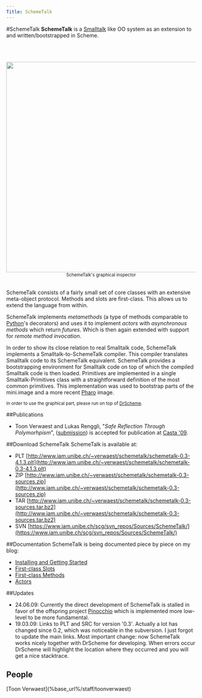 ```yaml
---
Title: SchemeTalk
---
```

#SchemeTalk
<b>SchemeTalk</b> is a [Smalltalk](http://smalltalk.org) like OO system as an extension to and written/bootstrapped in Scheme.

<br><br>
<center><img src="http://www.iam.unibe.ch/~verwaest/schemetalk/schemetalk-object-inspector.png" style="width: 40em"><br>
<small>SchemeTalk's graphical inspector</small></center>
<br>

SchemeTalk consists of a fairly small set of core classes with an extensive meta-object protocol. Methods and slots are first-class. This allows us to extend the language from within.

SchemeTalk implements <i>metamethods</i> (a type of methods comparable to [Python](http://www.python.org)'s decorators) and uses it to implement <i>actors</i> with <i>asynchronous methods</i> which return <i>futures</i>.  Which is then again extended with support for <i>remote method invocation</i>. 

In order to show its close relation to real Smalltalk code, SchemeTalk implements a Smalltalk-to-SchemeTalk compiler. This compiler translates Smalltalk code to its SchemeTalk equivalent. SchemeTalk provides a bootstrapping environment for Smalltalk code on top of which the compiled Smalltalk code is then loaded. Primitives are implemented in a single Smalltalk-Primitives class with a straightforward definition of the most common primitives. This implementation was used to bootstrap parts of the mini.image and a more recent <a href="http://www.pharo-project.org">Pharo</a> image.

<small>In order to use the graphical part, please run on top of [DrScheme](http://www.plt-scheme.org/).</small>

##Publications

-  Toon Verwaest and Lukas Renggli, "<i>Safe Reflection Through Polymorhpism</i>", ([submission](/archive/papers/Verw09aSafeReflectionThroughPolymorphism.pdf)) is accepted for publication at [Casta '09](http://casta.unibe.ch).

##Download SchemeTalk
SchemeTalk is available at:


-  PLT [http://www.iam.unibe.ch/~verwaest/schemetalk/schemetalk-0.3-4.1.3.plt](http://www.iam.unibe.ch/~verwaest/schemetalk/schemetalk-0.3-4.1.3.plt)
-  ZIP [http://www.iam.unibe.ch/~verwaest/schemetalk/schemetalk-0.3-sources.zip](http://www.iam.unibe.ch/~verwaest/schemetalk/schemetalk-0.3-sources.zip)
-  TAR [http://www.iam.unibe.ch/~verwaest/schemetalk/schemetalk-0.3-sources.tar.bz2](http://www.iam.unibe.ch/~verwaest/schemetalk/schemetalk-0.3-sources.tar.bz2)
-  SVN [https://www.iam.unibe.ch/scg/svn_repos/Sources/SchemeTalk/](https://www.iam.unibe.ch/scg/svn_repos/Sources/SchemeTalk/)

##Documentation
SchemeTalk is being documented piece by piece on my blog:

-  [Installing and Getting Started](http://www.iam.unibe.ch/~verwaest/blog/?p=5)
-  [First-class Slots](http://www.iam.unibe.ch/~verwaest/blog/?p=6)
-  [First-class Methods](http://www.iam.unibe.ch/~verwaest/blog/?p=7)
-  [Actors](http://www.iam.unibe.ch/~verwaest/blog/?p=17)

##Updates

-  24.06.09: Currently the direct development of SchemeTalk is stalled in favor of the offspring project [Pinocchio](%base_url%/research/pinocchio) which is implemented more low-level to be more fundamental.
-  19.03.09: Links to PLT and SRC for version '0.3'. Actually a lot has changed since 0.2, which was noticeable in the subversion. I just forgot to update the main links. Most important change: now SchemeTalk works nicely together with DrScheme for developing. When errors occur DrScheme will highlight the location where they occurred and you will get a nice stacktrace.
<h2>People</h2>
[Toon Verwaest](%base_url%/staff/toonverwaest)
